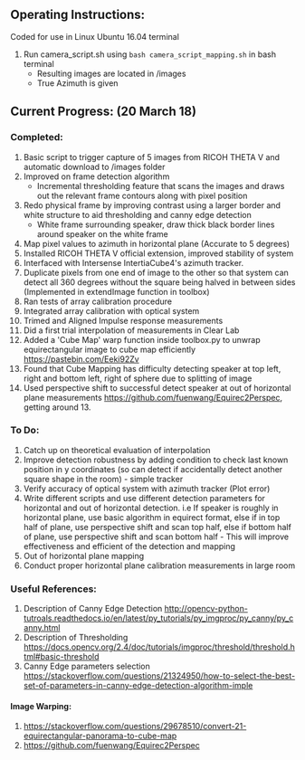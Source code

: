 ## Operating Instructions: 
Coded for use in Linux Ubuntu 16.04 terminal 
1. Run camera_script.sh using `bash camera_script_mapping.sh` in bash terminal 
    - Resulting images are located in /images 
    - True Azimuth is given 

## Current Progress: (20 March 18)  
### Completed: 
1. Basic script to trigger capture of 5 images from RICOH THETA V and automatic download to /images folder 
2. Improved on frame detection algorithm 
    - Incremental thresholding feature that scans the images and draws out the relevant frame contours along with pixel position 
3. Redo physical frame by improving contrast using a larger border and white structure to aid thresholding and canny edge detection
    - White frame surrounding speaker, draw thick black border lines around speaker on the white frame
4. Map pixel values to azimuth in horizontal plane (Accurate to 5 degrees) 
5. Installed RICOH THETA V official extension, improved stability of system
6. Interfaced with Intersense IntertiaCube4's azimuth tracker. 
7. Duplicate pixels from one end of image to the other so that system can detect all 360 degrees without the square being halved in between sides (Implemented in extendImage function in toolbox) 
8. Ran tests of array calibration procedure 
9. Integrated array calibration with optical system 
10. Trimed and Aligned Impulse response measurements 
11. Did a first trial interpolation of measurements in Clear Lab
12. Added a 'Cube Map' warp function inside toolbox.py to unwrap equirectangular image to cube map efficiently https://pastebin.com/Eeki92Zv
13. Found that Cube Mapping has difficulty detecting speaker at top left, right and bottom left, right of sphere due to splitting of image
14. Used perspective shift to successful detect speaker at out of horizontal plane measurements https://github.com/fuenwang/Equirec2Perspec, getting around 13. 

### To Do: 
1. Catch up on theoretical evaluation of interpolation 
2. Improve detection robustness by adding condition to check last known position in y coordinates (so can detect if accidentally detect another square shape in the room) - simple tracker
3. Verify accuracy of optical system with azimuth tracker (Plot error) 
4. Write different scripts and use different detection parameters for horizontal and out of horizontal detection. i.e If speaker is roughly in horizontal plane, use basic algorithm in equirect format, else if in top half of plane, use perspective shift and scan top half, else if bottom half of plane, use perspective shift and scan bottom half - This will improve effectiveness and efficient of the detection and mapping 
5. Out of horizontal plane mapping
6. Conduct proper horizontal plane calibration measurements in large room 

### Useful References: 
1. Description of Canny Edge Detection http://opencv-python-tutroals.readthedocs.io/en/latest/py_tutorials/py_imgproc/py_canny/py_canny.html
2. Description of Thresholding https://docs.opencv.org/2.4/doc/tutorials/imgproc/threshold/threshold.html#basic-threshold
3. Canny Edge parameters selection https://stackoverflow.com/questions/21324950/how-to-select-the-best-set-of-parameters-in-canny-edge-detection-algorithm-imple

#### Image Warping: 
1. https://stackoverflow.com/questions/29678510/convert-21-equirectangular-panorama-to-cube-map  
2. https://github.com/fuenwang/Equirec2Perspec
